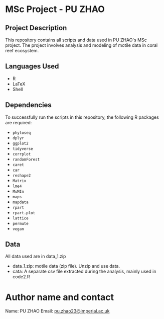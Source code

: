 # MSc Project - PU ZHAO

## Project Description
This repository contains all scripts and data used in PU ZHAO's MSc project. The project involves analysis and modeling of motile data in coral reef ecosystem.

## Languages Used
- R
- LaTeX
- Shell

## Dependencies
To successfully run the scripts in this repository, the following R packages are required:

- `phyloseq`
- `dplyr`
- `ggplot2`
- `tidyverse`
- `corrplot`
- `randomForest`
- `caret`
- `car`
- `reshape2`
- `Matrix`
- `lme4`
- `MuMIn`
- `maps`
- `mapdata`
- `rpart`
- `rpart.plot`
- `lattice`
- `permute`
- `vegan`

## Data
All data used are in data_1.zip
- data_1.zip: motile data (zip file). Unzip and use data.
- cata: A separate csv file extracted during the analysis, mainly used in code2.R

# Author name and contact
Name: PU ZHAO
Email: pu.zhao23@imperial.ac.uk
